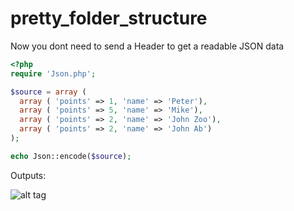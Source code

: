 # pretty_folder_structure
Now you dont need to send a Header to get a readable JSON data
```php
<?php
require 'Json.php';

$source = array (
  array ( 'points' => 1, 'name' => 'Peter'),
  array ( 'points' => 5, 'name' => 'Mike'),
  array ( 'points' => 2, 'name' => 'John Zoo'),
  array ( 'points' => 2, 'name' => 'John Ab')
);

echo Json::encode($source);

```
Outputs:

![alt tag](https://github.com/Ghostff/JSON_Formater.php/blob/master/SS.png)